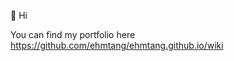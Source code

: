 👋 Hi

You can find my portfolio here https://github.com/ehmtang/ehmtang.github.io/wiki

<!---
ehmtang/ehmtang is a ✨ special ✨ repository because its `README.md` (this file) appears on your GitHub profile.
You can click the Preview link to take a look at your changes.
--->
